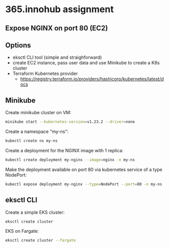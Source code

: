 # 365.innohub assignment
## Expose NGINX on port 80 (EC2)

## Options
- eksctl CLI tool (simple and straighforward)
- create EC2 instance, pass user data and use Minikube to create a K8s cluster
- Terraform Kubernetes provider
  - https://registry.terraform.io/providers/hashicorp/kubernetes/latest/docs

## Minikube

Create minikube cluster on VM:
```sh
minikube start --kubernetes-version=v1.23.2 --driver=none
```

Create a namespace "my-ns":

```sh
kubectl create ns my-ns
```

Create a deployment for the NGINX image with 1 replica:

```sh
kubectl create deployment my-nginx --image=nginx -n my-ns
```

Make the deployment available on port 80 via kubernetes service of a type NodePort:

```sh
kubectl expose deployment my-nginx --type=NodePort --port=80 -n my-ns
```

## eksctl CLI

Create a simple EKS cluster:

```sh
eksctl create cluster
```

EKS on Fargate:

```sh
eksctl create cluster --fargate
```
